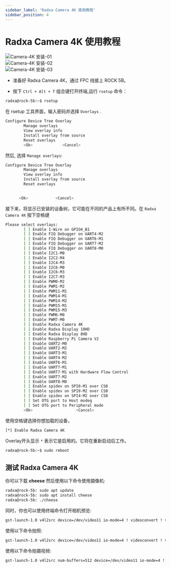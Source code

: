 ```yaml
---
sidebar_label: 'Radxa Camera 4K 使用教程'
sidebar_position: 4
---
```



# Radxa Camera 4K 使用教程

![Camera-4K 安装-01](/img/rock5b/rock5b-with-4k-camera-FPC.webp)  
![Camera-4K 安装-02](/img/rock5b/rock5b-4k-camera-connected.webp)  
![Camera-4K 安装-03](/img/rock5b/rock5b-4k-camera.webp)  
- 准备好 Radxa Camera 4K，通过 FPC 线接上 ROCK 5B。  

- 按下 `Ctrl + Alt + T` 组合键打开终端,运行 `rsetup` 命令：

```bash
radxa@rock-5b:~$ rsetup
```

在 rsetup 工具界面，输入密码并选择 `Overlays` .  

```bash
Configure Device Tree Overlay
        Manage overlays
        View overlay info
        Install overlay from source
        Reset overlays
        <Ok>             <Cancel>
```

然后, 选择 `Manage overlays`:

```bash
Configure Device Tree Overlay  
        Manage overlays  
        View overlay info  
        Install overlay from source  
        Reset overlays  
       

      <Ok>            <Cancel>
```

接下来，将显示已安装的设备树，它可能在不同的产品上有所不同。在 `Radxa Camera 4K` 按下空格键

```bash
Please select overlays: 
        [ ] Enable 1-Wire on GPIO4_B1
        [ ] Enable FIQ Debugger on UART4-M2
        [ ] Enable FIQ Debugger on UART6-M1
        [ ] Enable FIQ Debugger on UART7-M2
        [ ] Enable FIQ Debugger on UART8-M0
        [ ] Enable I2C1-M0
        [ ] Enable I2C2-M4
        [ ] Enable I2C4-M3
        [ ] Enable I2C6-M0
        [ ] Enable I2C6-M3
        [ ] Enable I2C7-M3
        [ ] Enable PWM0-M2
        [ ] Enable PWM1-M2
        [ ] Enable PWM11-M1
        [ ] Enable PWM14-M1
        [ ] Enable PWM14-M2 
        [ ] Enable PWM15-M1
        [ ] Enable PWM15-M3 
        [ ] Enable PWM6-M0
        [ ] Enable PWM7-M0
        [ ] Enable Radxa Camera 4K
        [ ] Enable Radxa Display 10HD 
        [ ] Enable Radxa Display 8HD
        [ ] Enable Raspberry Pi Camera V2
        [ ] Enable UART2-M0
        [ ] Enable UART2-M2
        [ ] Enable UART3-M1
        [ ] Enable UART4-M2
        [ ] Enable UART6-M1
        [ ] Enable UART7-M1
        [ ] Enable UART7-M1 with Hardware Flow Control
        [ ] Enable UART7-M2
        [ ] Enable UART8-M0
        [ ] Enable spidev on SPI0-M1 over CS0
        [ ] Enable spidev on SPI0-M2 over CS0
        [ ] Enable spidev on SPI4-M2 over CS0
        [ ] Set OTG port to Host modeq
        [ ] Set OTG port to Peripheral mode
        <Ok>                   <Cancel>
```

使用空格键选择你想加载的设备，

```bash
[*] Enable Radxa Camera 4K
```

Overlay开头显示 `*` 表示它是启用的。它将在重新启动后工作。

```bash
radxa@rock-5b:~$ sudo reboot
```

## 测试 Radxa Camera 4K

你可以下载 **cheese** 然后使用以下命令使用摄像机:

```bash
radxa@rock-5b: sudo apt update
radxa@rock-5b: sudo apt install cheese
radxa@rock-5b: ./cheese
```

同时，你也可以使用终端命令打开相机预览:

```bash
gst-launch-1.0 v4l2src device=/dev/video11 io-mode=4 ! videoconvert ! video/x-raw,format=NV12,width=1920,height=1080 ! xvimagesink;   
```

使用以下命令拍照:

```bash
gst-launch-1.0 v4l2src device=/dev/video11 io-mode=4 ! videoconvert ! video/x-raw,format=NV12,width=1920,height=1080 ! jpegenc ! multifilesink location=file.name.jpg;  
```

使用以下命令拍摄视频:

```bash
gst-launch-1.0 v4l2src num-buffers=512 device=/dev/video11 io-mode=4 ! videoconvert ! video/x-raw, format=NV12, width=1920, height=1080, framerate=30/1 ! tee name=t ! queue ! mpph264enc ! queue ! h264parse ! mpegtsmux ! filesink location=/home/radxa/file.name.mp4
```
